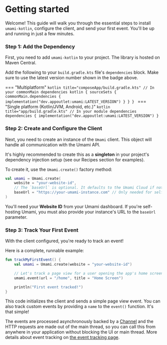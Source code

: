 # Getting started

Welcome\! This guide will walk you through the essential steps to install `umami-kotlin`, configure the client, and send your first event. You'll be up and running in just a few minutes.

### **Step 1: Add the Dependency**

First, you need to add `umami-kotlin` to your project. The library is hosted on Maven Central.

[](https://central.sonatype.com/artifact/dev.appoutlet/umami)

Add the following to your `build.gradle.kts` file's `dependencies` block. Make sure to use the latest version number shown in the badge above.


=== "Multiplatform"
    ```kotlin title="composeApp/build.gradle.kts"
    // In your commonMain dependencies
    kotlin {
        sourceSets {
            commonMain.dependencies {
                implementation("dev.appoutlet:umami:LATEST_VERSION")
            }
        }
    }
    ```
=== "Single platform (Kotlin/JVM, Android, etc.)"
    ```kotlin title="app/build.gradle.kts"
    // In your module dependencies
    dependencies {
        implementation("dev.appoutlet:umami:LATEST_VERSION")
    }
    ```
### **Step 2: Create and Configure the Client**

Next, you need to create an instance of the `Umami` client. This object will handle all communication with the Umami API.

It's highly recommended to create this as a **singleton** in your project's dependency injection setup (see our Recipes section for examples).

To create it, use the `Umami.create()` factory method:

```kotlin
val umami = Umami.create(
    website = "your-website-id",
    // The `baseUrl` is optional. It defaults to the Umami Cloud if not provided.
    baseUrl = "https://your-umami-instance.com" // Only needed for self-hosted
)
```

You'll need your **Website ID** from your Umami dashboard. If you're self-hosting Umami, you must also provide your instance's URL to the `baseUrl` parameter.

### **Step 3: Track Your First Event**

With the client configured, you're ready to track an event\!

Here is a complete, runnable example:

```kotlin
fun trackMyFirstEvent() {
    val umami = Umami.create(website = "your-website-id")

    // Let's track a page view for a user opening the app's home screen
    umami.event(url = "/home", title = "Home Screen")

    println("First event tracked!")
}
```

This code initializes the client and sends a simple page view event. You can also track custom events by providing a `name` to the `event()` function. It's that simple!

The events are processed asynchronously backed by a [Channel](https://kotlinlang.org/docs/coroutines-and-channels.html#channels) and the HTTP requests are made out of the main thread, so you can call this from anywhere in your application without blocking the UI or main thread. More details about event tracking on [the event tracking page](event-tracking.md).